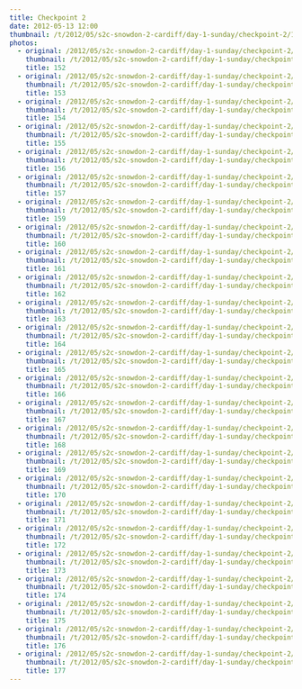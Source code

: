```yaml
---
title: Checkpoint 2
date: 2012-05-13 12:00
thumbnail: /t/2012/05/s2c-snowdon-2-cardiff/day-1-sunday/checkpoint-2/152.jpg
photos:
  - original: /2012/05/s2c-snowdon-2-cardiff/day-1-sunday/checkpoint-2/152.jpg
    thumbnail: /t/2012/05/s2c-snowdon-2-cardiff/day-1-sunday/checkpoint-2/152.jpg
    title: 152
  - original: /2012/05/s2c-snowdon-2-cardiff/day-1-sunday/checkpoint-2/153.jpg
    thumbnail: /t/2012/05/s2c-snowdon-2-cardiff/day-1-sunday/checkpoint-2/153.jpg
    title: 153
  - original: /2012/05/s2c-snowdon-2-cardiff/day-1-sunday/checkpoint-2/154.jpg
    thumbnail: /t/2012/05/s2c-snowdon-2-cardiff/day-1-sunday/checkpoint-2/154.jpg
    title: 154
  - original: /2012/05/s2c-snowdon-2-cardiff/day-1-sunday/checkpoint-2/155.jpg
    thumbnail: /t/2012/05/s2c-snowdon-2-cardiff/day-1-sunday/checkpoint-2/155.jpg
    title: 155
  - original: /2012/05/s2c-snowdon-2-cardiff/day-1-sunday/checkpoint-2/156.jpg
    thumbnail: /t/2012/05/s2c-snowdon-2-cardiff/day-1-sunday/checkpoint-2/156.jpg
    title: 156
  - original: /2012/05/s2c-snowdon-2-cardiff/day-1-sunday/checkpoint-2/157.jpg
    thumbnail: /t/2012/05/s2c-snowdon-2-cardiff/day-1-sunday/checkpoint-2/157.jpg
    title: 157
  - original: /2012/05/s2c-snowdon-2-cardiff/day-1-sunday/checkpoint-2/159.jpg
    thumbnail: /t/2012/05/s2c-snowdon-2-cardiff/day-1-sunday/checkpoint-2/159.jpg
    title: 159
  - original: /2012/05/s2c-snowdon-2-cardiff/day-1-sunday/checkpoint-2/160.jpg
    thumbnail: /t/2012/05/s2c-snowdon-2-cardiff/day-1-sunday/checkpoint-2/160.jpg
    title: 160
  - original: /2012/05/s2c-snowdon-2-cardiff/day-1-sunday/checkpoint-2/161.jpg
    thumbnail: /t/2012/05/s2c-snowdon-2-cardiff/day-1-sunday/checkpoint-2/161.jpg
    title: 161
  - original: /2012/05/s2c-snowdon-2-cardiff/day-1-sunday/checkpoint-2/162.jpg
    thumbnail: /t/2012/05/s2c-snowdon-2-cardiff/day-1-sunday/checkpoint-2/162.jpg
    title: 162
  - original: /2012/05/s2c-snowdon-2-cardiff/day-1-sunday/checkpoint-2/163.jpg
    thumbnail: /t/2012/05/s2c-snowdon-2-cardiff/day-1-sunday/checkpoint-2/163.jpg
    title: 163
  - original: /2012/05/s2c-snowdon-2-cardiff/day-1-sunday/checkpoint-2/164.jpg
    thumbnail: /t/2012/05/s2c-snowdon-2-cardiff/day-1-sunday/checkpoint-2/164.jpg
    title: 164
  - original: /2012/05/s2c-snowdon-2-cardiff/day-1-sunday/checkpoint-2/165.jpg
    thumbnail: /t/2012/05/s2c-snowdon-2-cardiff/day-1-sunday/checkpoint-2/165.jpg
    title: 165
  - original: /2012/05/s2c-snowdon-2-cardiff/day-1-sunday/checkpoint-2/166.jpg
    thumbnail: /t/2012/05/s2c-snowdon-2-cardiff/day-1-sunday/checkpoint-2/166.jpg
    title: 166
  - original: /2012/05/s2c-snowdon-2-cardiff/day-1-sunday/checkpoint-2/167.jpg
    thumbnail: /t/2012/05/s2c-snowdon-2-cardiff/day-1-sunday/checkpoint-2/167.jpg
    title: 167
  - original: /2012/05/s2c-snowdon-2-cardiff/day-1-sunday/checkpoint-2/168.jpg
    thumbnail: /t/2012/05/s2c-snowdon-2-cardiff/day-1-sunday/checkpoint-2/168.jpg
    title: 168
  - original: /2012/05/s2c-snowdon-2-cardiff/day-1-sunday/checkpoint-2/169.jpg
    thumbnail: /t/2012/05/s2c-snowdon-2-cardiff/day-1-sunday/checkpoint-2/169.jpg
    title: 169
  - original: /2012/05/s2c-snowdon-2-cardiff/day-1-sunday/checkpoint-2/170.jpg
    thumbnail: /t/2012/05/s2c-snowdon-2-cardiff/day-1-sunday/checkpoint-2/170.jpg
    title: 170
  - original: /2012/05/s2c-snowdon-2-cardiff/day-1-sunday/checkpoint-2/171.jpg
    thumbnail: /t/2012/05/s2c-snowdon-2-cardiff/day-1-sunday/checkpoint-2/171.jpg
    title: 171
  - original: /2012/05/s2c-snowdon-2-cardiff/day-1-sunday/checkpoint-2/172.jpg
    thumbnail: /t/2012/05/s2c-snowdon-2-cardiff/day-1-sunday/checkpoint-2/172.jpg
    title: 172
  - original: /2012/05/s2c-snowdon-2-cardiff/day-1-sunday/checkpoint-2/173.jpg
    thumbnail: /t/2012/05/s2c-snowdon-2-cardiff/day-1-sunday/checkpoint-2/173.jpg
    title: 173
  - original: /2012/05/s2c-snowdon-2-cardiff/day-1-sunday/checkpoint-2/174.jpg
    thumbnail: /t/2012/05/s2c-snowdon-2-cardiff/day-1-sunday/checkpoint-2/174.jpg
    title: 174
  - original: /2012/05/s2c-snowdon-2-cardiff/day-1-sunday/checkpoint-2/175.jpg
    thumbnail: /t/2012/05/s2c-snowdon-2-cardiff/day-1-sunday/checkpoint-2/175.jpg
    title: 175
  - original: /2012/05/s2c-snowdon-2-cardiff/day-1-sunday/checkpoint-2/176.jpg
    thumbnail: /t/2012/05/s2c-snowdon-2-cardiff/day-1-sunday/checkpoint-2/176.jpg
    title: 176
  - original: /2012/05/s2c-snowdon-2-cardiff/day-1-sunday/checkpoint-2/177.jpg
    thumbnail: /t/2012/05/s2c-snowdon-2-cardiff/day-1-sunday/checkpoint-2/177.jpg
    title: 177
---
```

